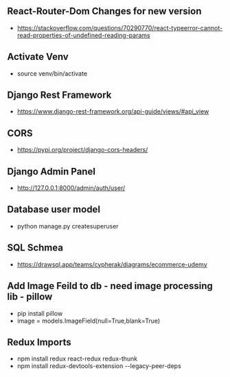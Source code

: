 ## React-Router-Dom Changes for new version 
- https://stackoverflow.com/questions/70290770/react-typeerror-cannot-read-properties-of-undefined-reading-params

## Activate Venv
- source venv/bin/activate

## Django Rest Framework
- https://www.django-rest-framework.org/api-guide/views/#api_view

## CORS
- https://pypi.org/project/django-cors-headers/

## Django Admin Panel
- http://127.0.0.1:8000/admin/auth/user/

## Database user model
- python manage.py createsuperuser

## SQL Schmea 
- https://drawsql.app/teams/cypherak/diagrams/ecommerce-udemy

## Add Image Feild to db - need image processing lib - pillow
- pip install pillow
- image = models.ImageField(null=True,blank=True)

## Redux Imports
- npm install redux react-redux  redux-thunk 
- npm install redux-devtools-extension --legacy-peer-deps     